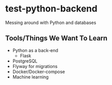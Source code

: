 # test-python-backend
Messing around with Python and databases

## Tools/Things We Want To Learn

- Python as a back-end
  - Flask
- PostgreSQL
- Flyway for migrations
- Docker/Docker-compose
- Machine learning
